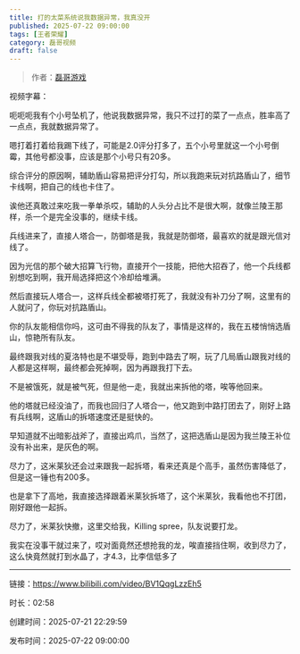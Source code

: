 ```yaml
---
title: 打的太菜系统说我数据异常，我真没开
published: 2025-07-22 09:00:00
tags: [王者荣耀]
category: 磊哥视频
draft: false
---
```



> 作者：[磊哥游戏](https://space.bilibili.com/268941858?spm_id_from=333.788.upinfo.head.click)

视频字幕：

呃呃呃我有个小号坠机了，他说我数据异常，我只不过打的菜了一点点，胜率高了一点点，我就数据异常了。

嗯打着打着给我踢下线了，可能是2.0评分打多了，五个小号里就这一个小号倒霉，其他号都没事，应该是那个小号只有20多。

综合评分的原因啊，辅助盾山容易把评分打勾，所以我跑来玩对抗路盾山了，细节卡线啊，把自己的线也卡住了。

诶他还真敢过来吃我一拳单杀哎，辅助的人头分占比不是很大啊，就像兰陵王那样，杀一个是完全没事的，继续卡线。

兵线进来了，直接人塔合一，防御塔是我，我就是防御塔，最喜欢的就是跟光信对线了。

因为光信的那个破大招算飞行物，直接开个一技能，把他大招吞了，他一个兵线都别想吃到啊，我开局选择把这个冷却给堆满。

然后直接玩人塔合一，这样兵线全都被塔打死了，我就没有补刀分了啊，这里有的人就问了，你玩对抗路盾山。

你的队友能相信你吗，这可由不得我的队友了，事情是这样的，我在五楼悄悄选盾山，惊艳所有队友。

最终跟我对线的夏洛特也是不堪受辱，跑到中路去了啊，玩了几局盾山跟我对线的人都是这样啊，最终都会死掉啊，因为再跟我打下去。

不是被饿死，就是被气死，但是他一走，我就出来拆他的塔，唉等他回来。

他的塔就已经没油了，而我也回归了人塔合一，他又跑到中路打团去了，刚好上路有兵线啊，这盾山的拆塔速度还是挺快的。

早知道就不出暗影战斧了，直接出鸡爪，当然了，这把选盾山是因为我兰陵王补位没有补出来，是灰色的啊。

尽力了，这米莱狄还会过来跟我一起拆塔，看来还真是个高手，虽然伤害降低了，但是这一锤也有200多。

也是拿下了高地，我直接选择跟着米莱狄拆塔了，这个米莱狄，我看他也不打团，刚好跟他一起拆。

尽力了，米莱狄快撤，这里交给我，Killing spree，队友说要打龙。

我实在没事干就过来了，哎对面竟然还想抢我的龙，唉直接挡住啊，收到尽力了，这么快竟然就打到水晶了，才4.3，比李信低多了

---

链接：https://www.bilibili.com/video/BV1QqgLzzEh5

时长：02:58

创建时间：2025-07-21 22:29:59

发布时间：2025-07-22 09:00:00
